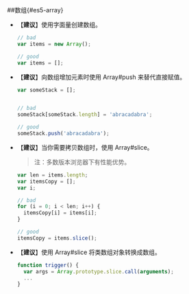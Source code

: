 ##数组{#es5-array}

- 【**建议**】使用字面量创建数组。

  ```javascript
  // bad
  var items = new Array();

  // good
  var items = [];
  ```

- 【**建议**】向数组增加元素时使用 Array#push 来替代直接赋值。

  ```javascript
  var someStack = [];


  // bad
  someStack[someStack.length] = 'abracadabra';

  // good
  someStack.push('abracadabra');
  ```

- 【**建议**】当你需要拷贝数组时，使用 Array#slice。
  > 注：多数版本浏览器下有性能优势。

  ```javascript
  var len = items.length;
  var itemsCopy = [];
  var i;

  // bad
  for (i = 0; i < len; i++) {
    itemsCopy[i] = items[i];
  }

  // good
  itemsCopy = items.slice();
  ```

- 【**建议**】使用 Array#slice 将类数组对象转换成数组。

  ```javascript
  function trigger() {
    var args = Array.prototype.slice.call(arguments);
    ...
  }
  ```